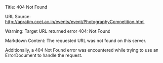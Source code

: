 Title: 404 Not Found

URL Source: http://apratim.ccet.ac.in/events/event/PhotographyCompetition.html

Warning: Target URL returned error 404: Not Found

Markdown Content:
The requested URL was not found on this server.

Additionally, a 404 Not Found error was encountered while trying to use an ErrorDocument to handle the request.
